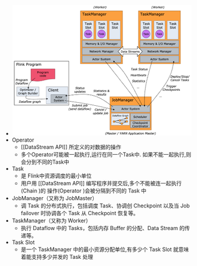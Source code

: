 - ![image.png](../assets/image_1650006050676_0.png)
- Operator
	- [[DataStream API]] 所定义的对数据的操作
	- 多个Operator可能被一起执行,运行在同一个Task中. 如果不能一起执行,则会分到不同的Task中
- Task
	- 是 Flink中资源调度的最小单位
	- 用户用 [[DataStream API]] 编写程序并提交后,多个不能被连一起执行(Chain )的 操作(Operator )会被分隔到不同的 Task 中
- JobManager（又称为 JobMaster）
	- 调 Task 的分布式执行，包括调度 Task、协调创 Checkpoint 以及当 Job failover 时协调各个 Task 从 Checkpoint 恢复等。
- TaskManager（又称为 Worker）
	- 执行 Dataflow 中的 Tasks，包括内存 Buffer 的分配、Data Stream 的传递等。
- Task Slot
	- 是一个 TaskManager 中的最小资源分配单位,有多少个 Task Slot 就意味着能支持多少并发的 Task 处理